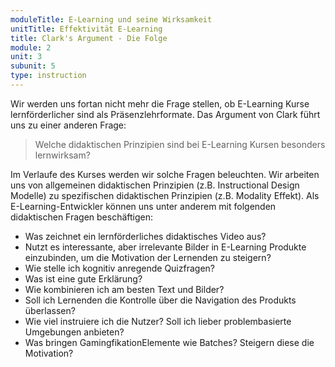 ```yaml
---
moduleTitle: E-Learning und seine Wirksamkeit
unitTitle: Effektivität E-Learning
title: Clark's Argument - Die Folge
module: 2
unit: 3
subunit: 5
type: instruction
---
```


Wir werden uns fortan nicht mehr die Frage stellen, ob E-Learning Kurse lernförderlicher sind als Präsenzlehrformate. Das Argument von Clark führt uns zu einer anderen Frage: 

> Welche didaktischen Prinzipien sind bei E-Learning Kursen besonders lernwirksam? 

Im Verlaufe des Kurses werden wir solche Fragen beleuchten. Wir arbeiten uns von allgemeinen didaktischen Prinzipien (z.B. Instructional Design Modelle) zu spezifischen didaktischen Prinzipien (z.B. Modality Effekt). Als E-Learning-Entwickler können uns unter anderem mit folgenden didaktischen Fragen beschäftigen: 

* Was zeichnet ein lernförderliches didaktisches Video aus? 
* Nutzt es interessante, aber irrelevante Bilder in E-Learning Produkte einzubinden, um die Motivation der Lernenden zu steigern? 
* Wie stelle ich kognitiv anregende Quizfragen? 
* Was ist eine gute Erklärung? 
* Wie kombinieren ich am besten Text und Bilder? 
* Soll ich Lernenden die Kontrolle über die Navigation des Produkts überlassen? 
* Wie viel instruiere ich die Nutzer? Soll ich lieber problembasierte Umgebungen anbieten? 
* Was bringen GamingfikationElemente wie Batches? Steigern diese die Motivation? 

